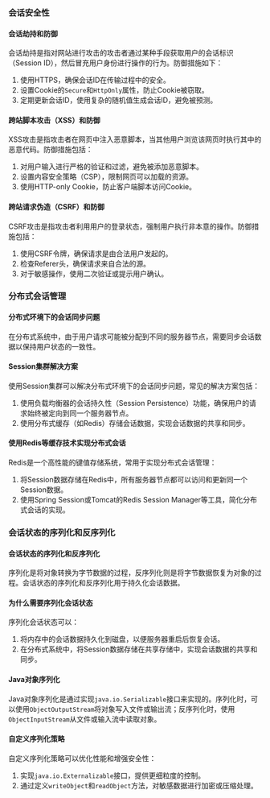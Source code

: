 ### 会话安全性

#### 会话劫持和防御
会话劫持是指对网站进行攻击的攻击者通过某种手段获取用户的会话标识（Session ID），然后冒充用户身份进行操作的行为。防御措施如下：
1. 使用HTTPS，确保会话ID在传输过程中的安全。
2. 设置Cookie的`Secure`和`HttpOnly`属性，防止Cookie被窃取。
3. 定期更新会话ID，使用复杂的随机值生成会话ID，避免被预测。

#### 跨站脚本攻击（XSS）和防御
XSS攻击是指攻击者在网页中注入恶意脚本，当其他用户浏览该网页时执行其中的恶意代码。防御措施包括：
1. 对用户输入进行严格的验证和过滤，避免被添加恶意脚本。
2. 设置内容安全策略（CSP），限制网页可以加载的资源。
3. 使用HTTP-only Cookie，防止客户端脚本访问Cookie。

#### 跨站请求伪造（CSRF）和防御
CSRF攻击是指攻击者利用用户的登录状态，强制用户执行非本意的操作。防御措施包括：
1. 使用CSRF令牌，确保请求是由合法用户发起的。
2. 检查Referer头，确保请求来自合法的源。
3. 对于敏感操作，使用二次验证或提示用户确认。

### 分布式会话管理

#### 分布式环境下的会话同步问题
在分布式系统中，由于用户请求可能被分配到不同的服务器节点，需要同步会话数据以保持用户状态的一致性。

#### Session集群解决方案
使用Session集群可以解决分布式环境下的会话同步问题，常见的解决方案包括：
1. 使用负载均衡器的会话持久性（Session Persistence）功能，确保用户的请求始终被定向到同一个服务器节点。
2. 使用分布式缓存（如Redis）存储会话数据，实现会话数据的共享和同步。

#### 使用Redis等缓存技术实现分布式会话
Redis是一个高性能的键值存储系统，常用于实现分布式会话管理：
1. 将Session数据存储在Redis中，所有服务器节点都可以访问和更新同一个Session数据。
2. 使用Spring Session或Tomcat的Redis Session Manager等工具，简化分布式会话的实现。

### 会话状态的序列化和反序列化

#### 会话状态的序列化和反序列化
序列化是将对象转换为字节数据的过程，反序列化则是将字节数据恢复为对象的过程。会话状态的序列化和反序列化用于持久化会话数据。

#### 为什么需要序列化会话状态
序列化会话状态可以：
1. 将内存中的会话数据持久化到磁盘，以便服务器重启后恢复会话。
2. 在分布式系统中，将Session数据存储在共享存储中，实现会话数据的共享和同步。

#### Java对象序列化
Java对象序列化是通过实现`java.io.Serializable`接口来实现的。序列化时，可以使用`ObjectOutputStream`将对象写入文件或输出流；反序列化时，使用`ObjectInputStream`从文件或输入流中读取对象。

#### 自定义序列化策略
自定义序列化策略可以优化性能和增强安全性：
1. 实现`java.io.Externalizable`接口，提供更细粒度的控制。
2. 通过定义`writeObject`和`readObject`方法，对敏感数据进行加密或压缩处理。
